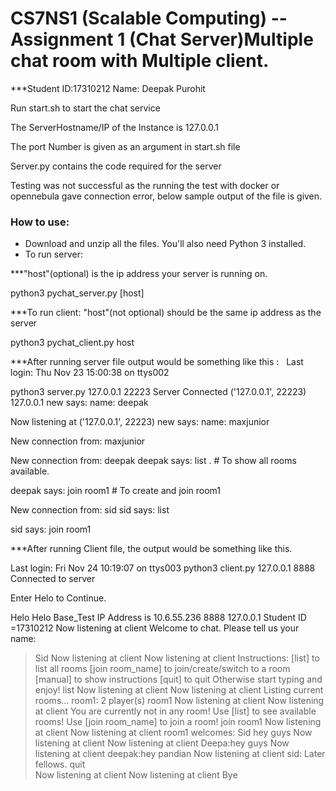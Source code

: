 CS7NS1 (Scalable Computing) -- Assignment 1 (Chat Server)Multiple chat room with Multiple client.
========================================
***Student ID:17310212 Name: Deepak Purohit

Run start.sh to start the chat service

The ServerHostname/IP of the Instance is 127.0.0.1

The port Number is given as an argument in start.sh file

Server.py contains the code required for the server

Testing was not successful as the running the test with docker or opennebula gave connection error,
below sample output of the file is given.

### How to use:
* Download and unzip all the files. You'll also need Python 3 installed.
* To run server: 

***"host"(optional) is the ip address your server is running on. 

python3 pychat_server.py [host]


***To run client: "host"(not optional) should be the same ip address as the server

python3 pychat_client.py host
 
 ***After running server file output would be something like this :
  
  Last login: Thu Nov 23 15:00:38 on ttys002

python3 server.py 127.0.0.1 22223
Server Connected   ('127.0.0.1', 22223) 127.0.0.1
new says: name: deepak

Now listening at  ('127.0.0.1', 22223)
new says: name: maxjunior

New connection from: maxjunior

New connection from: deepak
deepak says: list .                        # To show all rooms available.

deepak says: join room1                    # To create and join room1

New connection from: sid
sid says: list

sid says: join room1

***After running Client file, the output would be something like this.

Last login: Fri Nov 24 10:19:07 on ttys003
python3 client.py 127.0.0.1 8888
Connected to server

Enter Helo to Continue.
  
 Helo
Helo Base_Test
IP Address is 10.6.55.236
8888
127.0.0.1
Student ID =17310212
Now listening at client
Welcome to chat.
Please tell us your name:
> Sid
Now listening at client
Now listening at client
Instructions:
[list] to list all rooms
[join room_name] to join/create/switch to a room
[manual] to show instructions
[quit] to quit
Otherwise start typing and enjoy!
> list
Now listening at client
Now listening at client
Listing current rooms...
room1: 2 player(s)
> room1
Now listening at client
Now listening at client
You are currently not in any room! 
Use [list] to see available rooms! 
Use [join room_name] to join a room! 
> join room1
Now listening at client
Now listening at client
room1 welcomes: Sid
> hey guys
Now listening at client
Now listening at client
Deepa:hey guys
> Now listening at client
deepak:hey pandian
> Now listening at client
sid: Later fellows. 
> quit    
Now listening at client
Now listening at client
Bye
